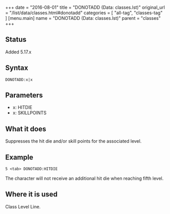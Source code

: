 +++
date = "2016-08-01"
title = "DONOTADD (Data: classes.lst)"
original_url = "/list/data/classes.html#donotadd"
categories = [ "all-tag", "classes-tag" ]
[menu.main]
    name = "DONOTADD (Data: classes.lst)"
    parent = "classes"
+++

## Status

Added 5.17.x

## Syntax

`DONOTADD:x|x`

## Parameters

-   x: HITDIE
-   x: SKILLPOINTS



What it does
------------

Suppresses the hit die and/or skill points for the associated level.

Example
-------

`5 <tab> DONOTADD:HITDIE`

The character will not receive an additional hit die when reaching fifth
level.

Where it is used
----------------

Class Level Line.

